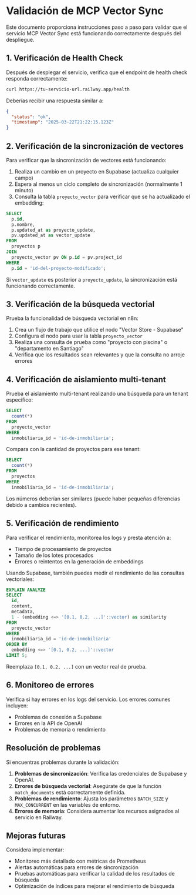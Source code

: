 # Validación de MCP Vector Sync

Este documento proporciona instrucciones paso a paso para validar que el servicio MCP Vector Sync está funcionando correctamente después del despliegue.

## 1. Verificación de Health Check

Después de desplegar el servicio, verifica que el endpoint de health check responda correctamente:

```bash
curl https://tu-servicio-url.railway.app/health
```

Deberías recibir una respuesta similar a:

```json
{
  "status": "ok",
  "timestamp": "2025-03-22T21:22:15.123Z"
}
```

## 2. Verificación de la sincronización de vectores

Para verificar que la sincronización de vectores está funcionando:

1. Realiza un cambio en un proyecto en Supabase (actualiza cualquier campo)
2. Espera al menos un ciclo completo de sincronización (normalmente 1 minuto)
3. Consulta la tabla `proyecto_vector` para verificar que se ha actualizado el embedding:

```sql
SELECT 
  p.id, 
  p.nombre, 
  p.updated_at as proyecto_update, 
  pv.updated_at as vector_update 
FROM 
  proyectos p 
JOIN 
  proyecto_vector pv ON p.id = pv.project_id 
WHERE 
  p.id = 'id-del-proyecto-modificado';
```

Si `vector_update` es posterior a `proyecto_update`, la sincronización está funcionando correctamente.

## 3. Verificación de la búsqueda vectorial

Prueba la funcionalidad de búsqueda vectorial en n8n:

1. Crea un flujo de trabajo que utilice el nodo "Vector Store - Supabase"
2. Configura el nodo para usar la tabla `proyecto_vector`
3. Realiza una consulta de prueba como "proyecto con piscina" o "departamento en Santiago"
4. Verifica que los resultados sean relevantes y que la consulta no arroje errores

## 4. Verificación de aislamiento multi-tenant

Prueba el aislamiento multi-tenant realizando una búsqueda para un tenant específico:

```sql
SELECT 
  count(*) 
FROM 
  proyecto_vector 
WHERE 
  inmobiliaria_id = 'id-de-inmobiliaria';
```

Compara con la cantidad de proyectos para ese tenant:

```sql
SELECT 
  count(*) 
FROM 
  proyectos 
WHERE 
  inmobiliaria_id = 'id-de-inmobiliaria';
```

Los números deberían ser similares (puede haber pequeñas diferencias debido a cambios recientes).

## 5. Verificación de rendimiento

Para verificar el rendimiento, monitorea los logs y presta atención a:

- Tiempo de procesamiento de proyectos
- Tamaño de los lotes procesados
- Errores o reintentos en la generación de embeddings

Usando Supabase, también puedes medir el rendimiento de las consultas vectoriales:

```sql
EXPLAIN ANALYZE 
SELECT 
  id, 
  content, 
  metadata, 
  1 - (embedding <=> '[0.1, 0.2, ...]'::vector) as similarity 
FROM 
  proyecto_vector 
WHERE 
  inmobiliaria_id = 'id-de-inmobiliaria' 
ORDER BY 
  embedding <=> '[0.1, 0.2, ...]'::vector 
LIMIT 5;
```

Reemplaza `[0.1, 0.2, ...]` con un vector real de prueba.

## 6. Monitoreo de errores

Verifica si hay errores en los logs del servicio. Los errores comunes incluyen:

- Problemas de conexión a Supabase
- Errores en la API de OpenAI
- Problemas de memoria o rendimiento

## Resolución de problemas

Si encuentras problemas durante la validación:

1. **Problemas de sincronización**: Verifica las credenciales de Supabase y OpenAI.
2. **Errores de búsqueda vectorial**: Asegúrate de que la función `match_documents` está correctamente definida.
3. **Problemas de rendimiento**: Ajusta los parámetros `BATCH_SIZE` y `MAX_CONCURRENT` en las variables de entorno.
4. **Errores de memoria**: Considera aumentar los recursos asignados al servicio en Railway.

## Mejoras futuras

Considera implementar:

- Monitoreo más detallado con métricas de Prometheus
- Alertas automáticas para errores de sincronización
- Pruebas automáticas para verificar la calidad de los resultados de búsqueda
- Optimización de índices para mejorar el rendimiento de búsqueda
